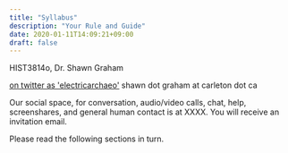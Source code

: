 ```yaml
---
title: "Syllabus"
description: "Your Rule and Guide"
date: 2020-01-11T14:09:21+09:00
draft: false
---
```


HIST3814o,
Dr. Shawn Graham

<a href="https://twitter.com/electricarchaeo">on twitter as 'electricarchaeo'</a>
shawn dot graham at carleton dot ca

Our social space, for conversation, audio/video calls, chat, help, screenshares, and general human contact is at XXXX. You will receive an invitation email.

Please read the following sections in turn.
